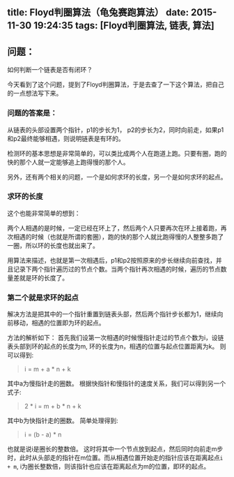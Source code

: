 title: Floyd判圈算法（龟兔赛跑算法）
date: 2015-11-30 19:24:35
tags: [Floyd判圈算法, 链表, 算法]
---

## 问题：
如何判断一个链表是否有闭环？

今天看到了这个问题，提到了Floyd判圈算法，于是去查了一下这个算法，把自己的一点想法写下来。 

<!-- more -->

### 问题的答案是：  
从链表的头部设置两个指针，p1的步长为1， p2的步长为2，同时向前走，如果p1和p2最终能够相遇，则说明链表是有环的。

检测环的基本思想是非常简单的，可以类比成两个人在跑道上跑。只要有圈，跑的快的那个人就一定能够追上跑得慢的那个人。

另外，还有两个相关的问题，一个是如何求环的长度，另一个是如何求环的起点。

### 求环的长度

这个也能非常简单的想到：

两个人相遇的是时候，一定已经在环上了，然后两个人只要再次在环上接着跑，再次相遇的时候（也就是所谓的套圈），跑的快的那个人就比跑得慢的人整整多跑了一圈，所以环的长度也就出来了。  

用算法来描述，也就是第一次相遇后，p1和p2按照原来的步长继续向前查找，并且记录下两个指针遍历过的节点个数。当两个指针再次相遇的时候，遍历的节点数量差就是环的长度了。

### 第二个就是求环的起点

解决方法是把其中的一个指针重置到链表头部，然后两个指针步长都为1，继续向前移动，相遇的位置即为环的起点。

方法的解析如下：
首先我们设第一次相遇的时候慢指针走过的节点个数为i，设链表头部到环的起点的长度为m, 环的长度为n，相遇的位置与起点位置距离为k。
则可以得到:
> i = m + a \* n + k

其中a为慢指针走的圈数。
根据快指针和慢指针的速度关系，我们可以得到另一个式子: 
> 2 \* i = m + b \* n + k

其中b为快指针走的圈数。
简单处理得到:
> i = (b - a) \* n

也就是说i是圈长的整数倍。
这时将其中一个节点放到起点，然后同时向前走m步时，此时从头部走的指针在m位置。而从相遇位置开始走的指针应该在距离起点`i + m`, i为圈长整数倍，则该指针也应该在距离起点为m的位置，即环的起点。